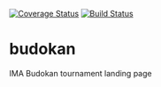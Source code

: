 [![Coverage Status](https://coveralls.io/repos/github/andyosuna/budokan/badge.svg?branch=master)](https://coveralls.io/github/andyosuna/budokan?branch=master)
[![Build Status](https://travis-ci.org/andyosuna/budokan.svg?branch=develop)](https://travis-ci.org/andyosuna/budokan)

# budokan
IMA Budokan tournament landing page
